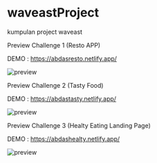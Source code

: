 # waveastProject
kumpulan project waveast



Preview Challenge 1 (Resto APP)


DEMO : https://abdasresto.netlify.app/

![preview](https://user-images.githubusercontent.com/87264553/137738468-82c2de4f-747b-45f0-adf4-7df088273ad3.png)


Preview Challenge 2 (Tasty Food)


DEMO : https://abdastasty.netlify.app/

![preview](https://user-images.githubusercontent.com/87264553/138030041-74ca56ad-fba3-4523-968e-3f1cae28b6c1.png)


Preview Challenge 3 (Healty Eating Landing Page)


DEMO : https://abdashealty.netlify.app/

![preview](https://user-images.githubusercontent.com/87264553/138649378-e140e036-f5f7-43ae-adc6-62ac329e710c.png)


